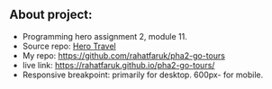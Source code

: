 ## About project:
- Programming hero assignment 2, module 11.
- Source repo: [Hero Travel](https://github.com/ProgrammingHero1/B9A2-Hero-Travel)
- My repo: https://github.com/rahatfaruk/pha2-go-tours 
- live link: https://rahatfaruk.github.io/pha2-go-tours/ 
- Responsive breakpoint: primarily for desktop. 600px- for mobile.
